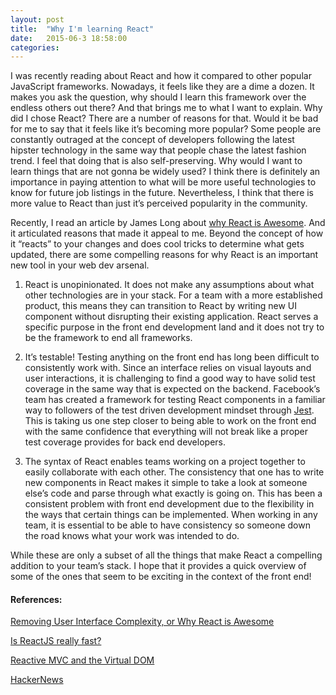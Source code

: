 ```yaml
---
layout: post
title:  "Why I'm learning React"
date:   2015-06-3 18:58:00
categories:
---
```


I was recently reading about React and how it compared to other popular JavaScript frameworks. Nowadays, it feels like they are a dime a dozen. It makes you ask the question, why should I learn this framework over the endless others out there? And that brings me to what I want to explain. Why did I chose React? There are a number of reasons for that. Would it be bad for me to say that it feels like it’s becoming more popular? Some people are constantly outraged at the concept of developers following the latest hipster technology in the same way that people chase the latest fashion trend. I feel that doing that is also self-preserving. Why would I want to learn things that are not gonna be widely used? I think there is definitely an importance in paying attention to what will be more useful technologies to know for future job listings in the future. Nevertheless, I think that there is more value to React than just it’s perceived popularity in the community.

Recently, I read an article by James Long about [why React is Awesome]. And it articulated reasons that made it appeal to me. Beyond the concept of how it “reacts” to your changes and does cool tricks to determine what gets updated, there are some compelling reasons for why React is an important new tool in your web dev arsenal.

1. React is unopinionated. It does not make any assumptions about what other technologies are in your stack. For a team with a more established product, this means they can transition to React by writing new UI component without disrupting their existing application. React serves a specific purpose in the front end development land and it does not try to be the framework to end all frameworks.

2. It’s testable! Testing anything on the front end has long been difficult to consistently work with. Since an interface relies on visual layouts and user interactions, it is challenging to find a good way to have solid test coverage in the same way that is expected on the backend. Facebook’s team has created a framework for testing React components in a familiar way to followers of the test driven development mindset through [Jest]. This is taking us one step closer to being able to work on the front end with the same confidence that everything will not break like a proper test coverage provides for back end developers.

3. The syntax of React enables teams working on a project together to easily collaborate with each other. The consistency that one has to write new components in React makes it simple to take a look at someone else’s code and parse through what exactly is going on. This has been a consistent problem with front end development due to the flexibility in the ways that certain things can be implemented. When working in any team, it is essential to be able to have consistency so someone down the road knows what your work was intended to do.

While these are only a subset of all the things that make React a compelling addition to your team’s stack. I hope that it provides a quick overview of some of the ones that seem to be exciting in the context of the front end!

#### References:

[Removing User Interface Complexity, or Why React is Awesome]

[Is ReactJS really fast?]

[Reactive MVC and the Virtual DOM]

[HackerNews]


[why React is Awesome]: http://jlongster.com/Removing-User-Interface-Complexity,-or-Why-React-is-Awesome
[Jest]: https://facebook.github.io/jest/
[Removing User Interface Complexity, or Why React is Awesome]: http://jlongster.com/Removing-User-Interface-Complexity,-or-Why-React-is-Awesome
[Is ReactJS really fast?]: http://blog.500tech.com/is-reactjs-fast/
[Reactive MVC and the Virtual DOM]: http://futurice.com/blog/reactive-mvc-and-the-virtual-dom
[HackerNews]: https://news.ycombinator.com/item?id=9638305
